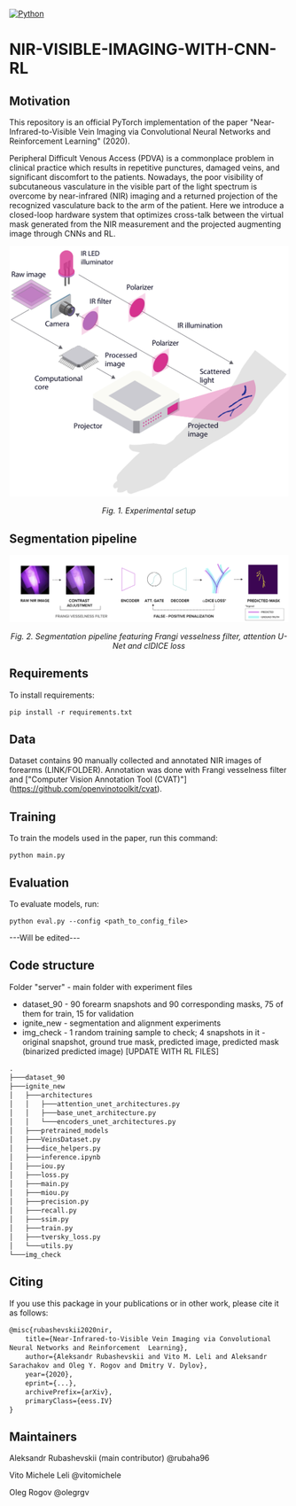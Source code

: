 [![Python](https://img.shields.io/badge/python-3.6-blue.svg)](https://python.org)

# NIR-VISIBLE-IMAGING-WITH-CNN-RL
## Motivation
This repository is an official PyTorch implementation of the paper "Near-Infrared-to-Visible Vein Imaging via Convolutional Neural Networks and Reinforcement  Learning" (2020). 

Peripheral Difficult Venous Access (PDVA) is a commonplace problem in clinical practice which results in repetitive punctures, damaged veins, and significant discomfort to the patients. Nowadays, the poor visibility of subcutaneous vasculature in the visible part of the light spectrum is overcome by near-infrared (NIR) imaging and a returned projection of the recognized vasculature back to the arm of the patient. Here we introduce a closed-loop hardware system that optimizes cross-talk between the virtual mask generated from the NIR measurement and the projected augmenting image through CNNs and RL.

![Experimental setup scheme](https://github.com/cviaai/NIR-VISIBLE-IMAGING-WITH-CNN-RL/blob/master/img/Experimental_setup_scheme.png)

</p>
<p align="center">
<em> Fig. 1. Experimental setup </em><br>
</p>

## Segmentation pipeline
![Segmentation pipeline](https://github.com/cviaai/NIR-VISIBLE-IMAGING-WITH-CNN-RL/blob/master/img/Segmentation_pipeline.png)

</p>
<p align="center">
<em> Fig. 2. Segmentation pipeline featuring Frangi vesselness filter, attention U-Net and clDICE loss </em><br>
</p>

## Requirements
To install requirements:

```setup
pip install -r requirements.txt
```

## Data
Dataset contains 90 manually collected and annotated NIR images of forearms (LINK/FOLDER). Annotation was done with Frangi vesselness filter and ["Computer Vision Annotation Tool (CVAT)"] (https://github.com/openvinotoolkit/cvat).

## Training

To train the models used in the paper, run this command:

```train
python main.py
```

## Evaluation

To evaluate models, run:

```eval
python eval.py --config <path_to_config_file>
```
---Will be edited--- 

## Code structure 
Folder "server" - main folder with experiment files
* dataset_90 - 90 forearm snapshots and 90 corresponding masks, 75 of them for train, 15 for validation
* ignite_new - segmentation and alignment experiments
* img_check - 1 random training sample to check; 4 snapshots in it - original snapshot, ground true mask, predicted image, predicted mask (binarized predicted image)
[UPDATE WITH RL FILES]
```
.
├───dataset_90
├───ignite_new
│   ├───architectures
│   │   ├───attention_unet_architectures.py
│   │   ├───base_unet_architecture.py
│   │   └───encoders_unet_architectures.py
│   ├───pretrained_models
│   ├───VeinsDataset.py
│   ├───dice_helpers.py
│   ├───inference.ipynb
│   ├───iou.py
│   ├───loss.py
│   ├───main.py
│   ├───miou.py
│   ├───precision.py
│   ├───recall.py
│   ├───ssim.py
│   ├───train.py
│   ├───tversky_loss.py
│   └───utils.py
└───img_check
```

## Citing
If you use this package in your publications or in other work, please cite it as follows:
```
@misc{rubashevskii2020nir,
    title={Near-Infrared-to-Visible Vein Imaging via Convolutional Neural Networks and Reinforcement  Learning},
    author={Aleksandr Rubashevskii and Vito M. Leli and Aleksandr Sarachakov and Oleg Y. Rogov and Dmitry V. Dylov},
    year={2020},
    eprint={...},
    archivePrefix={arXiv},
    primaryClass={eess.IV}
}
```

## Maintainers
Aleksandr Rubashevskii (main contributor) @rubaha96

Vito Michele Leli @vitomichele

Oleg Rogov @olegrgv
